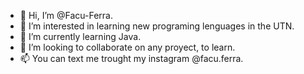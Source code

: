 - 👋 Hi, I’m @Facu-Ferra.
- 👀 I’m interested in learning new programing lenguages in the UTN.
- 🌱 I’m currently learning Java.
- 💞️ I’m looking to collaborate on any proyect, to learn.
- 📫 You can text me trought my instagram @facu.ferra.

